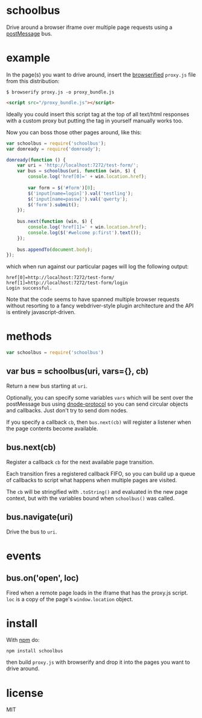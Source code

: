 schoolbus
=========

Drive around a browser iframe over multiple page requests using a
[postMessage](https://developer.mozilla.org/en/DOM/window.postMessage) bus.

example
=======

In the page(s) you want to drive around, insert the
[browserified](https://github.com/substack/node-browserify)
`proxy.js` file from this distribution:

```
$ browserify proxy.js -o proxy_bundle.js
```

``` html
<script src="/proxy_bundle.js"></script>
```

Ideally you could insert this script tag at the top of all text/html responses
with a custom proxy but putting the tag in yourself manually works too.

Now you can boss those other pages around, like this:

``` js
var schoolbus = require('schoolbus');
var domready = require('domready');

domready(function () {
    var uri = 'http://localhost:7272/test-form/';
    var bus = schoolbus(uri, function (win, $) {
        console.log('href[0]=' + win.location.href);
        
        var form = $('#form')[0];
        $('input[name=login]').val('testling');
        $('input[name=passw]').val('qwerty');
        $('form').submit();
    });
    
    bus.next(function (win, $) {
        console.log('href[1]=' + win.location.href);
        console.log($('#welcome p:first').text());
    });
    
    bus.appendTo(document.body);
});
```

which when run against our particular pages will log the following output:

```
href[0]=http://localhost:7272/test-form/
href[1]=http://localhost:7272/test-form/login
Login successful.
```

Note that the code seems to have spanned multiple browser requests without
resorting to a fancy webdriver-style plugin architecture and the API is entirely
javascript-driven.

methods
=======

``` js
var schoolbus = require('schoolbus')
```

var bus = schoolbus(uri, vars={}, cb)
-------------------------------------

Return a new bus starting at `uri`.

Optionally, you can specify some variables `vars` which will be sent over the
postMessage bus using
[dnode-protocol](http://github.com/substack/dnode-protocol)
so you can send circular objects and callbacks.
Just don't try to send dom nodes.

If you specify a callback `cb`, then `bus.next(cb)` will register a listener
when the page contents become available.

bus.next(cb)
------------

Register a callback `cb` for the next available page transition.

Each transition fires a registered callback FIFO, so you can build up a queue of
callbacks to script what happens when multiple pages are visited.

The `cb` will be stringified with `.toString()` and evaluated in the new page
context, but with the variables bound when `schoolbus()` was called. 

bus.navigate(uri)
-----------------

Drive the bus to `uri`.

events
======

bus.on('open', loc)
-------------------

Fired when a remote page loads in the iframe that has the proxy.js script.
`loc` is a copy of the page's `window.location` object.

install
=======

With [npm](http://npmjs.org) do:

```
npm install schoolbus
```

then build `proxy.js` with browserify and drop it into the pages you want to
drive around.

license
=======

MIT
